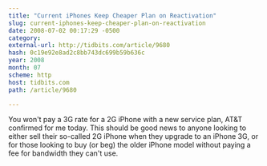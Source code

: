 ```yaml
---
title: "Current iPhones Keep Cheaper Plan on Reactivation"
slug: current-iphones-keep-cheaper-plan-on-reactivation
date: 2008-07-02 00:17:29 -0500
category: 
external-url: http://tidbits.com/article/9680
hash: 0c19e92e8ad2c8bb743dc699b59b636c
year: 2008
month: 07
scheme: http
host: tidbits.com
path: /article/9680

---
```


You won't pay a 3G rate for a 2G iPhone with a new service plan, AT&T confirmed for me today. This should be good news to anyone looking to either sell their so-called 2G iPhone when they upgrade to an iPhone 3G, or for those looking to buy (or beg) the older iPhone model without paying a fee for bandwidth they can't use.
